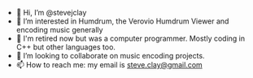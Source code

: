 - 👋 Hi, I’m @stevejclay
- 👀 I’m interested in Humdrum, the Verovio Humdrum Viewer and encoding music generally
- 🌱 I'm retired now but was a computer programmer. Mostly coding in C++ but other languages too.
- 💞️ I’m looking to collaborate on music encoding projects.
- 📫 How to reach me: my email is steve.clay@gmail.com

<!---
stevejclay/stevejclay is a ✨ special ✨ repository because its `README.md` (this file) appears on your GitHub profile.
You can click the Preview link to take a look at your changes.
--->
